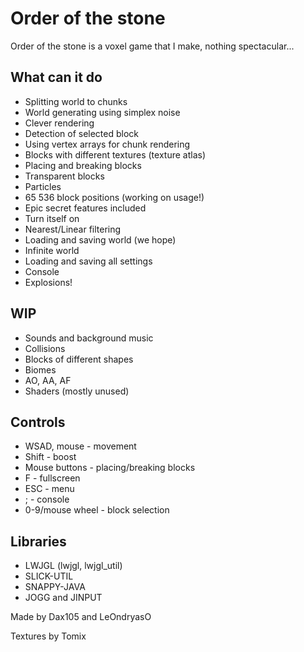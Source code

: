 Order of the stone
==================
Order of the stone is a voxel game that I make, nothing spectacular...

What can it do
--------------
* Splitting world to chunks
* World generating using simplex noise
* Clever rendering
* Detection of selected block
* Using vertex arrays for chunk rendering
* Blocks with different textures (texture atlas)
* Placing and breaking blocks
* Transparent blocks
* Particles
* 65 536 block positions (working on usage!)
* Epic secret features included
* Turn itself on
* Nearest/Linear filtering
* Loading and saving world (we hope)
* Infinite world
* Loading and saving all settings
* Console
* Explosions!

WIP
---
* Sounds and background music
* Collisions
* Blocks of different shapes
* Biomes
* AO, AA, AF
* Shaders (mostly unused)

Controls
--------
* WSAD, mouse - movement
* Shift - boost
* Mouse buttons - placing/breaking blocks
* F - fullscreen
* ESC - menu
* ; - console
* 0-9/mouse wheel - block selection

Libraries
---------
* LWJGL (lwjgl, lwjgl_util)
* SLICK-UTIL
* SNAPPY-JAVA
* JOGG and JINPUT

Made by Dax105 and LeOndryasO

Textures by Tomix
